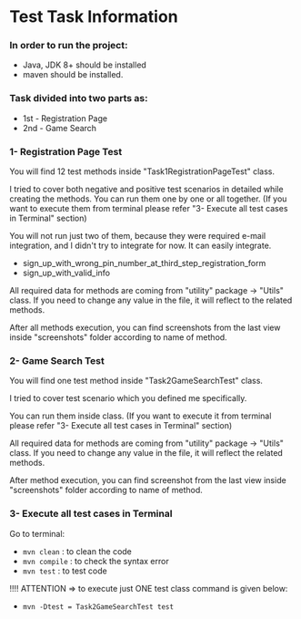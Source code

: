 # Test Task Information

### In order to run the project:
* Java, JDK 8+ should be installed
* maven should be installed.

### Task divided into two parts as:

* 1st - Registration Page
* 2nd - Game Search

### 1- Registration Page Test
You will find 12 test methods inside "Task1RegistrationPageTest" class.

I tried to cover both negative and positive test scenarios in detailed while creating the methods.
You can run them one by one or all together. (If you want to execute them from terminal please refer "3- Execute all test cases in Terminal" section)

You will not run just two of them, because they were required e-mail integration, and I didn't try to integrate for now.
It can easily integrate.
* sign_up_with_wrong_pin_number_at_third_step_registration_form
* sign_up_with_valid_info

All required data for methods are coming from "utility" package -> "Utils" class.
If you need to change any value in the file, it will reflect to the related methods.

After all methods execution, you can find screenshots from the last view inside "screenshots" folder according to name of method.

### 2- Game Search Test
You will find one test method inside "Task2GameSearchTest" class.

I tried to cover test scenario which you defined me specifically.

You can run them inside class. (If you want to execute it from terminal please refer "3- Execute all test cases in Terminal" section)

All required data for methods are coming from "utility" package -> "Utils" class.
If you need to change any value in the file, it will reflect the related methods.

After method execution, you can find screenshot from the last view inside "screenshots" folder according to name of method.

### 3- Execute all test cases in Terminal
Go to terminal:
- `mvn clean` : to clean the code
- `mvn compile` : to check the syntax error
- `mvn test` : to test code

!!!! ATTENTION ⇒ to execute just ONE test class command is given below:
- `mvn -Dtest = Task2GameSearchTest test`




